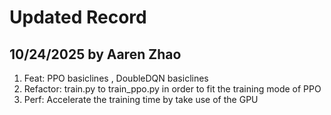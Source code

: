 # Updated Record
## 10/24/2025 by Aaren Zhao
1. Feat: PPO basiclines , DoubleDQN basiclines
2. Refactor: train.py to train_ppo.py in order to fit the training mode of PPO
3. Perf: Accelerate the training time by take use of the GPU
